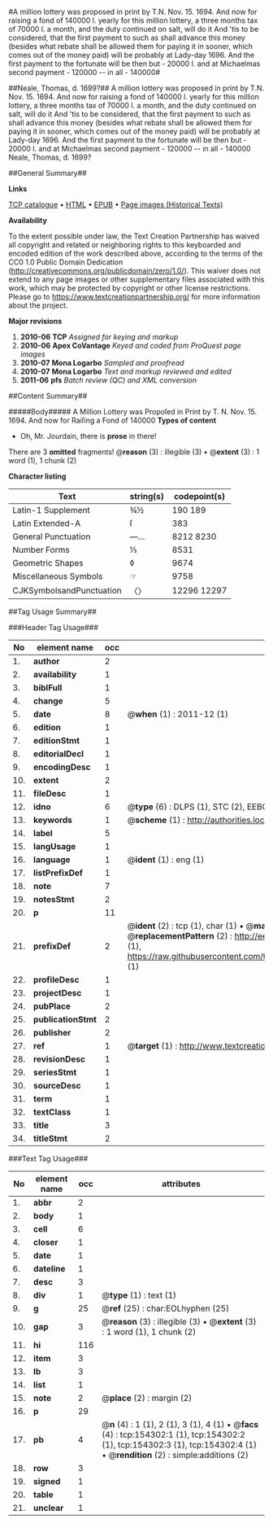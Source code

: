 #A million lottery was proposed in print by T.N. Nov. 15. 1694. And now for raising a fond of 140000 l. yearly for this million lottery, a three months tax of 70000 l. a month, and the duty continued on salt, will do it And 'tis to be considered, that the first payment to such as shall advance this money (besides what rebate shall be allowed them for paying it in sooner, which comes out of the money paid) will be probably at Lady-day 1696. And the first payment to the fortunate will be then but - 20000 l. and at Michaelmas second payment - 120000 -- in all - 140000#

##Neale, Thomas, d. 1699?##
A million lottery was proposed in print by T.N. Nov. 15. 1694. And now for raising a fond of 140000 l. yearly for this million lottery, a three months tax of 70000 l. a month, and the duty continued on salt, will do it And 'tis to be considered, that the first payment to such as shall advance this money (besides what rebate shall be allowed them for paying it in sooner, which comes out of the money paid) will be probably at Lady-day 1696. And the first payment to the fortunate will be then but - 20000 l. and at Michaelmas second payment - 120000 -- in all - 140000
Neale, Thomas, d. 1699?

##General Summary##

**Links**

[TCP catalogue](http://www.ota.ox.ac.uk/tcp/)  • 
[HTML](http://tei.it.ox.ac.uk/tcp/Texts-HTML/free/A89/A89864.html)  • 
[EPUB](http://tei.it.ox.ac.uk/tcp/Texts-EPUB/free/A89/A89864.epub) • 
[Page images (Historical Texts)](https://historicaltexts.jisc.ac.uk/eebo-99896458e)

**Availability**

To the extent possible under law, the Text Creation Partnership has waived all copyright and related or neighboring rights to this keyboarded and encoded edition of the work described above, according to the terms of the CC0 1.0 Public Domain Dedication (http://creativecommons.org/publicdomain/zero/1.0/). This waiver does not extend to any page images or other supplementary files associated with this work, which may be protected by copyright or other license restrictions. Please go to https://www.textcreationpartnership.org/ for more information about the project.

**Major revisions**

1. __2010-06__ __TCP__ *Assigned for keying and markup*
1. __2010-06__ __Apex CoVantage__ *Keyed and coded from ProQuest page images*
1. __2010-07__ __Mona Logarbo__ *Sampled and proofread*
1. __2010-07__ __Mona Logarbo__ *Text and markup reviewed and edited*
1. __2011-06__ __pfs__ *Batch review (QC) and XML conversion*

##Content Summary##

#####Body#####
A Million Lottery was Propoſed in Print by T. N. Nov. 15. 1694. And now for Raiſing a Fond of 140000
**Types of content**

  * Oh, Mr. Jourdain, there is **prose** in there!

There are 3 **omitted** fragments! 
 @__reason__ (3) : illegible (3)  •  @__extent__ (3) : 1 word (1), 1 chunk (2)

**Character listing**


|Text|string(s)|codepoint(s)|
|---|---|---|
|Latin-1 Supplement|¾½|190 189|
|Latin Extended-A|ſ|383|
|General Punctuation|—…|8212 8230|
|Number Forms|⅓|8531|
|Geometric Shapes|◊|9674|
|Miscellaneous Symbols|☞|9758|
|CJKSymbolsandPunctuation|〈〉|12296 12297|

##Tag Usage Summary##

###Header Tag Usage###

|No|element name|occ|attributes|
|---|---|---|---|
|1.|__author__|2||
|2.|__availability__|1||
|3.|__biblFull__|1||
|4.|__change__|5||
|5.|__date__|8| @__when__ (1) : 2011-12 (1)|
|6.|__edition__|1||
|7.|__editionStmt__|1||
|8.|__editorialDecl__|1||
|9.|__encodingDesc__|1||
|10.|__extent__|2||
|11.|__fileDesc__|1||
|12.|__idno__|6| @__type__ (6) : DLPS (1), STC (2), EEBO-CITATION (1), PROQUEST (1), VID (1)|
|13.|__keywords__|1| @__scheme__ (1) : http://authorities.loc.gov/ (1)|
|14.|__label__|5||
|15.|__langUsage__|1||
|16.|__language__|1| @__ident__ (1) : eng (1)|
|17.|__listPrefixDef__|1||
|18.|__note__|7||
|19.|__notesStmt__|2||
|20.|__p__|11||
|21.|__prefixDef__|2| @__ident__ (2) : tcp (1), char (1)  •  @__matchPattern__ (2) : ([0-9\-]+):([0-9IVX]+) (1), (.+) (1)  •  @__replacementPattern__ (2) : http://eebo.chadwyck.com/downloadtiff?vid=$1&page=$2 (1), https://raw.githubusercontent.com/textcreationpartnership/Texts/master/tcpchars.xml#$1 (1)|
|22.|__profileDesc__|1||
|23.|__projectDesc__|1||
|24.|__pubPlace__|2||
|25.|__publicationStmt__|2||
|26.|__publisher__|2||
|27.|__ref__|1| @__target__ (1) : http://www.textcreationpartnership.org/docs/. (1)|
|28.|__revisionDesc__|1||
|29.|__seriesStmt__|1||
|30.|__sourceDesc__|1||
|31.|__term__|1||
|32.|__textClass__|1||
|33.|__title__|3||
|34.|__titleStmt__|2||


###Text Tag Usage###

|No|element name|occ|attributes|
|---|---|---|---|
|1.|__abbr__|2||
|2.|__body__|1||
|3.|__cell__|6||
|4.|__closer__|1||
|5.|__date__|1||
|6.|__dateline__|1||
|7.|__desc__|3||
|8.|__div__|1| @__type__ (1) : text (1)|
|9.|__g__|25| @__ref__ (25) : char:EOLhyphen (25)|
|10.|__gap__|3| @__reason__ (3) : illegible (3)  •  @__extent__ (3) : 1 word (1), 1 chunk (2)|
|11.|__hi__|116||
|12.|__item__|3||
|13.|__lb__|3||
|14.|__list__|1||
|15.|__note__|2| @__place__ (2) : margin (2)|
|16.|__p__|29||
|17.|__pb__|4| @__n__ (4) : 1 (1), 2 (1), 3 (1), 4 (1)  •  @__facs__ (4) : tcp:154302:1 (1), tcp:154302:2 (1), tcp:154302:3 (1), tcp:154302:4 (1)  •  @__rendition__ (2) : simple:additions (2)|
|18.|__row__|3||
|19.|__signed__|1||
|20.|__table__|1||
|21.|__unclear__|1||
